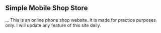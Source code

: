 ## Simple Mobile Shop Store
...
This is an online phone shop website. It is made for practice purposes only. I will update any feature of this site daily.
